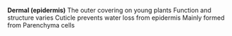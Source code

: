 **Dermal (epidermis)**
	The outer covering on young plants
	Function and structure varies
	Cuticle prevents water loss from epidermis
	Mainly formed from Parenchyma cells